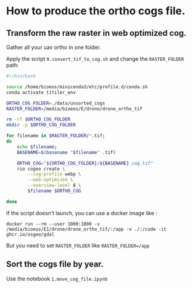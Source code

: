 # How to produce the ortho cogs file.


## Transform the raw raster in web optimized cog.

Gather all your uav ortho in one folder.

Apply the script `0.convert_tif_to_cog.sh` and change the `RASTER_FOLDER` path:
```bash
#!/bin/bash

source /home/bioeos/miniconda3/etc/profile.d/conda.sh
conda activate titiler_env

ORTHO_COG_FOLDER=./data/unsorted_cogs
RASTER_FOLDER=/media/bioeos/E/drone/drone_ortho_tif

rm -rf $ORTHO_COG_FOLDER
mkdir -p $ORTHO_COG_FOLDER

for filename in $RASTER_FOLDER/*.tif;
do
    echo $filename;
    BASENAME=$(basename "$filename" .tif)

    ORTHO_COG="${ORTHO_COG_FOLDER}/${BASENAME}_cog.tif"
    rio cogeo create \
        --cog-profile webp \
        --web-optimized \
        --overview-level 8 \
        $filename $ORTHO_COG

done
```

If the script doesn't launch, you can use a docker image like : 

`docker run --rm --user 1000:1000 -v /media/bioeos/E1/drone/drone_ortho_tif/:/app -v ./:/code -it ghcr.io/osgeo/gdal`

But you need to set `RASTER_FOLDER` like `RASTER_FOLDER=/app`



## Sort the cogs file by year.

Use the notebook `1.move_cog_file.ipynb` 
